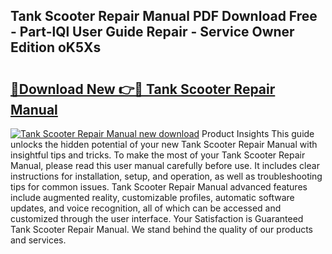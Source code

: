 ## Tank Scooter Repair Manual PDF Download Free - Part-lQl User Guide Repair - Service Owner Edition oK5Xs

# <h2><a href="http://bc79740.oget.top/?id=Tank+Scooter+Repair+Manual">🔗Download New 👉🔴 Tank Scooter Repair Manual</a></h2>

[![Tank Scooter Repair Manual new download](https://i.imgur.com/5g1atiW.png)](http://bc79740.oget.top/?id=Tank+Scooter+Repair+Manual)
Product Insights This guide unlocks the hidden potential of your new Tank Scooter Repair Manual with insightful tips and tricks. To make the most of your Tank Scooter Repair Manual, please read this user manual carefully before use. It includes clear instructions for installation, setup, and operation, as well as troubleshooting tips for common issues. Tank Scooter Repair Manual advanced features include augmented reality, customizable profiles, automatic software updates, and voice recognition, all of which can be accessed and customized through the user interface. Your Satisfaction is Guaranteed Tank Scooter Repair Manual. We stand behind the quality of our products and services.
